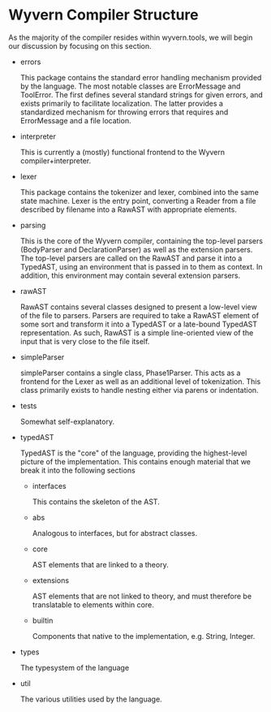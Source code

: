 Wyvern Compiler Structure
=========================

As the majority of the compiler resides within wyvern.tools, we will begin our discussion by focusing on this section.

* errors

  This package contains the standard error handling mechanism provided by the language. The most notable classes are ErrorMessage and ToolError. The first defines several standard strings for given errors, and exists primarily to facilitate localization. The latter provides a standardized mechanism for throwing errors that requires and ErrorMessage and a file location.

* interpreter

  This is currently a (mostly) functional frontend to the Wyvern compiler+interpreter.

* lexer

  This package contains the tokenizer and lexer, combined into the same state machine. Lexer is the entry point, converting a Reader from a file described by filename into a RawAST with appropriate elements.

* parsing

  This is the core of the Wyvern compiler, containing the top-level parsers (BodyParser and DeclarationParser) as well as the extension parsers. The top-level parsers are called on the RawAST and parse it into a TypedAST, using an environment that is passed in to them as context. In addition, this environment may contain several extension parsers.

* rawAST

  RawAST contains several classes designed to present a low-level view of the file to parsers. Parsers are required to take a RawAST element of some sort and transform it into a TypedAST or a late-bound TypedAST representation. As such, RawAST is a simple line-oriented view of the input that is very close to the file itself.

* simpleParser

  simpleParser contains a single class, Phase1Parser. This acts as a frontend for the Lexer as well as an additional level of tokenization. This class primarily exists to handle nesting either via parens or indentation.

* tests

  Somewhat self-explanatory.

* typedAST

  TypedAST is the "core" of the language, providing the highest-level picture of the implementation. This contains enough material that we break it into the following sections

    * interfaces

      This contains the skeleton of the AST.

    * abs

      Analogous to interfaces, but for abstract classes.

    * core

      AST elements that are linked to a theory.

    * extensions

      AST elements that are not linked to theory, and must therefore be translatable to elements within core.

    * builtin

      Components that native to the implementation, e.g. String, Integer.

* types

  The typesystem of the language

* util

  The various utilities used by the language.